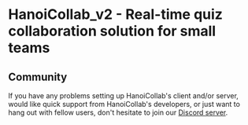 # HanoiCollab_v2 - Real-time quiz collaboration solution for small teams

## Community
If you have any problems setting up HanoiCollab's client and/or server, would like quick support from HanoiCollab's developers, or just want to hang out with fellow users, don't hesitate to join our [Discord server](https://discord.gg/tDsux9HWPr).
